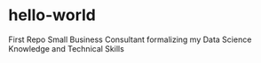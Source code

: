 # hello-world
First Repo
Small Business Consultant formalizing my Data Science Knowledge and Technical Skills
